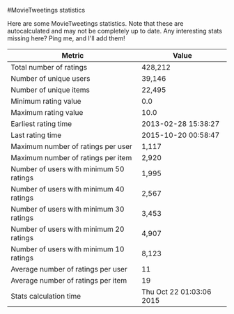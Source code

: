 #MovieTweetings statistics

Here are some MovieTweetings statistics. Note that these are autocalculated and may not be completely up to date. Any interesting stats missing here? Ping me, and I'll add them!

Metric | Value
--- | ---
Total number of ratings                 | 428,212
Number of unique users                  | 39,146
Number of unique items                  | 22,495
Minimum rating value                    | 0.0
Maximum rating value                    | 10.0
Earliest rating time                    | 2013-02-28 15:38:27
Last rating time                        | 2015-10-20 00:58:47
Maximum number of ratings per user      | 1,117
Maximum number of ratings per item      | 2,920
Number of users with minimum 50 ratings | 1,995
Number of users with minimum 40 ratings | 2,567
Number of users with minimum 30 ratings | 3,453
Number of users with minimum 20 ratings | 4,907
Number of users with minimum 10 ratings | 8,123
Average number of ratings per user      | 11
Average number of ratings per item      | 19
Stats calculation time                  | Thu Oct 22 01:03:06 2015

